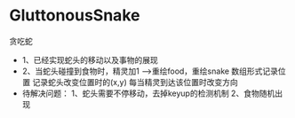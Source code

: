 # GluttonousSnake
贪吃蛇
* 1、已经实现蛇头的移动以及事物的展现  
* 2、当蛇头碰撞到食物时，精灵加1 ——>重绘food，重绘snake
        数组形式记录位置
        记录蛇头改变位置时的(x,y) 每当精灵到达该位置时改变方向
* 待解决问题：
    1、蛇头需要不停移动，去掉keyup的检测机制
    2、食物随机出现